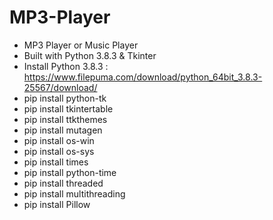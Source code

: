 # MP3-Player
- MP3 Player or Music Player
- Built with Python 3.8.3 & Tkinter
- Install Python 3.8.3 : https://www.filepuma.com/download/python_64bit_3.8.3-25567/download/
- pip install python-tk
- pip install tkintertable
- pip install ttkthemes
- pip install mutagen
- pip install os-win
- pip install os-sys
- pip install times
- pip install python-time
- pip install threaded
- pip install multithreading
- pip install Pillow
